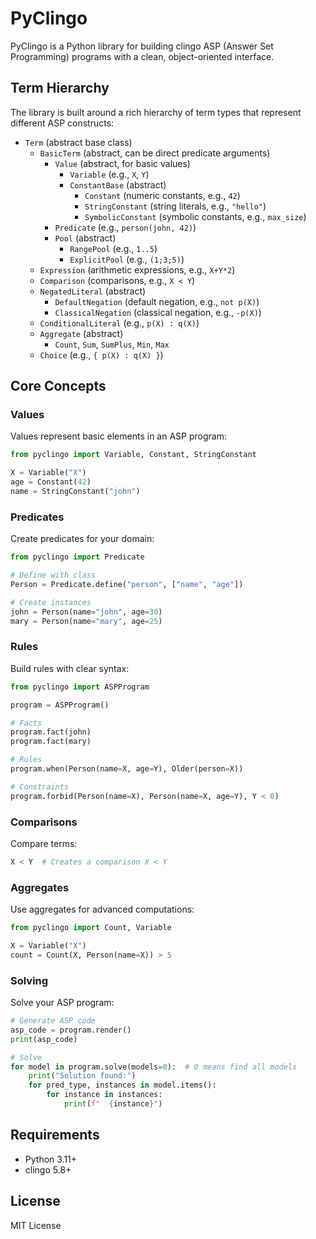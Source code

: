 # PyClingo

PyClingo is a Python library for building clingo ASP (Answer Set Programming) programs with a clean, object-oriented interface.

## Term Hierarchy

The library is built around a rich hierarchy of term types that represent different ASP constructs:

- `Term` (abstract base class)
  - `BasicTerm` (abstract, can be direct predicate arguments)
    - `Value` (abstract, for basic values)
      - `Variable` (e.g., `X`, `Y`)
      - `ConstantBase` (abstract)
        - `Constant` (numeric constants, e.g., `42`)
        - `StringConstant` (string literals, e.g., `"hello"`)
        - `SymbolicConstant` (symbolic constants, e.g., `max_size`)
    - `Predicate` (e.g., `person(john, 42)`)
    - `Pool` (abstract)
      - `RangePool` (e.g., `1..5`)
      - `ExplicitPool` (e.g., `(1;3;5)`)
  - `Expression` (arithmetic expressions, e.g., `X+Y*2`)
  - `Comparison` (comparisons, e.g., `X < Y`)
  - `NegatedLiteral` (abstract)
    - `DefaultNegation` (default negation, e.g., `not p(X)`)
    - `ClassicalNegation` (classical negation, e.g., `-p(X)`)
  - `ConditionalLiteral` (e.g., `p(X) : q(X)`)
  - `Aggregate` (abstract)
    - `Count`, `Sum`, `SumPlus`, `Min`, `Max`
  - `Choice` (e.g., `{ p(X) : q(X) }`)

## Core Concepts

### Values

Values represent basic elements in an ASP program:

```python
from pyclingo import Variable, Constant, StringConstant

X = Variable("X")
age = Constant(42)
name = StringConstant("john")
```

### Predicates

Create predicates for your domain:

```python
from pyclingo import Predicate

# Define with class
Person = Predicate.define("person", ["name", "age"])

# Create instances
john = Person(name="john", age=30)
mary = Person(name="mary", age=25)
```

### Rules

Build rules with clear syntax:

```python
from pyclingo import ASPProgram

program = ASPProgram()

# Facts
program.fact(john)
program.fact(mary)

# Rules
program.when(Person(name=X, age=Y), Older(person=X))

# Constraints
program.forbid(Person(name=X), Person(name=X, age=Y), Y < 0)
```

### Comparisons

Compare terms:

```python
X < Y  # Creates a comparison X < Y
```

### Aggregates

Use aggregates for advanced computations:

```python
from pyclingo import Count, Variable

X = Variable("X")
count = Count(X, Person(name=X)) > 5
```

### Solving

Solve your ASP program:

```python
# Generate ASP code
asp_code = program.render()
print(asp_code)

# Solve
for model in program.solve(models=0):  # 0 means find all models
    print("Solution found:")
    for pred_type, instances in model.items():
        for instance in instances:
            print(f"  {instance}")
```

## Requirements

- Python 3.11+
- clingo 5.8+

## License

MIT License
